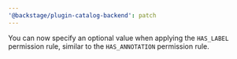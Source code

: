 ```yaml
---
'@backstage/plugin-catalog-backend': patch
---
```


You can now specify an optional value when applying the `HAS_LABEL` permission rule, similar to the `HAS_ANNOTATION` permission rule.
